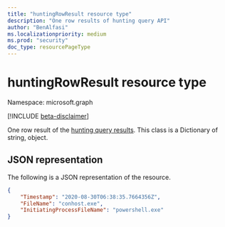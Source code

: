 ```yaml
---
title: "huntingRowResult resource type"
description: "One row results of hunting query API"
author: "BenAlfasi"
ms.localizationpriority: medium
ms.prod: "security"
doc_type: resourcePageType
---
```


# huntingRowResult resource type

Namespace: microsoft.graph

[!INCLUDE [beta-disclaimer](../../includes/beta-disclaimer.md)]

One row result of the [hunting query results](../resources/huntingqueryresults.md).
This class is a Dictionary of string, object.


## JSON representation
The following is a JSON representation of the resource.
<!-- {
  "blockType": "resource",
  "@odata.type": "microsoft.graph.huntingRowResult"
}
-->
``` json
{
    "Timestamp": "2020-08-30T06:38:35.7664356Z",
    "FileName": "conhost.exe",
    "InitiatingProcessFileName": "powershell.exe"
}
```